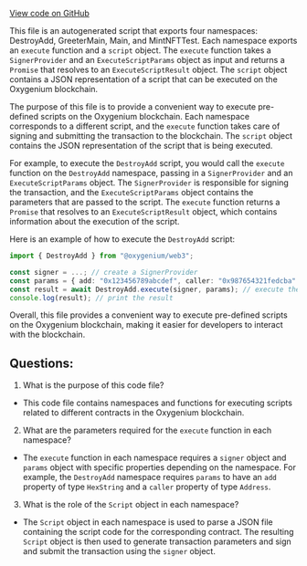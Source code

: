 [View code on GitHub](https://github.com/oxygenium/oxygenium-web3/artifacts/ts/scripts.ts)

This file is an autogenerated script that exports four namespaces: DestroyAdd, GreeterMain, Main, and MintNFTTest. Each namespace exports an `execute` function and a `script` object. The `execute` function takes a `SignerProvider` and an `ExecuteScriptParams` object as input and returns a `Promise` that resolves to an `ExecuteScriptResult` object. The `script` object contains a JSON representation of a script that can be executed on the Oxygenium blockchain.

The purpose of this file is to provide a convenient way to execute pre-defined scripts on the Oxygenium blockchain. Each namespace corresponds to a different script, and the `execute` function takes care of signing and submitting the transaction to the blockchain. The `script` object contains the JSON representation of the script that is being executed.

For example, to execute the `DestroyAdd` script, you would call the `execute` function on the `DestroyAdd` namespace, passing in a `SignerProvider` and an `ExecuteScriptParams` object. The `SignerProvider` is responsible for signing the transaction, and the `ExecuteScriptParams` object contains the parameters that are passed to the script. The `execute` function returns a `Promise` that resolves to an `ExecuteScriptResult` object, which contains information about the execution of the script.

Here is an example of how to execute the `DestroyAdd` script:

```typescript
import { DestroyAdd } from "@oxygenium/web3";

const signer = ...; // create a SignerProvider
const params = { add: "0x123456789abcdef", caller: "0x987654321fedcba" }; // set the parameters
const result = await DestroyAdd.execute(signer, params); // execute the script
console.log(result); // print the result
```

Overall, this file provides a convenient way to execute pre-defined scripts on the Oxygenium blockchain, making it easier for developers to interact with the blockchain.
## Questions: 
 1. What is the purpose of this code file?
- This code file contains namespaces and functions for executing scripts related to different contracts in the Oxygenium blockchain.

2. What are the parameters required for the `execute` function in each namespace?
- The `execute` function in each namespace requires a `signer` object and `params` object with specific properties depending on the namespace. For example, the `DestroyAdd` namespace requires `params` to have an `add` property of type `HexString` and a `caller` property of type `Address`.

3. What is the role of the `Script` object in each namespace?
- The `Script` object in each namespace is used to parse a JSON file containing the script code for the corresponding contract. The resulting `Script` object is then used to generate transaction parameters and sign and submit the transaction using the `signer` object.